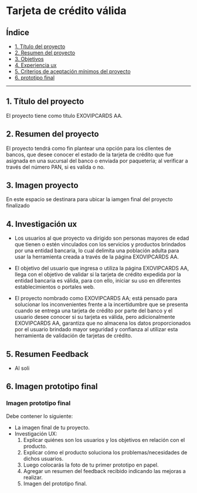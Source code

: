# Tarjeta de crédito válida

## Índice

* [1. Título del proyecto](#1-preámbulo)
* [2. Resumen del proyecto](#2-resumen-del-proyecto)
* [3. Objetivos ](#3-objetivos)
* [4. Experiencia ux ](#4-consideraciones-generales)
* [5. Criterios de aceptación mínimos del proyecto](#5-criterios-de-aceptación-mínimos-del-proyecto)
* [6. prototipo final](#6-pistas-tips-y-lecturas-complementarias)

***

## 1. Título del proyecto

El proyecto tiene como titulo EXOVIPCARDS AA.

## 2. Resumen del proyecto

El proyecto tendrá como fin plantear una opción para los clientes de bancos, que desee conocer el estado de la tarjeta de crédito que fue asignada en una sucursal del banco o enviada por paqueteria; al verificar a través del número PAN, si es valida o no.
 

## 3. Imagen proyecto

En este espacio se destinara para ubicar la iamgen final del proyecto finalizado

## 4. Investigación ux

* Los usuarios al que proyecto va dirigido son personas mayores de edad que tienen o estén vinculados con los servicios y productos brindados por una entidad bancaria, lo cual delimita una población adulta para usar la herramienta creada a través de la página EXOVIPCARDS AA.

* El objetivo del usuario que ingresa o utiliza la página EXOVIPCARDS AA, llega con el objetivo de validar si la tarjeta de crédito expedida por la entidad bancaria es válida, para con ello, iniciar su uso en diferentes establecimientos o portales web.

* El proyecto nombrado como EXOVIPCARDS AA; está pensado para solucionar los inconvenientes frente a la incertidumbre que se presenta cuando se entrega una tarjeta de crédito por parte del banco y el usuario desee conocer si su tarjeta es válida, pero adicionalmente EXOVIPCARDS AA, garantiza que no almacena los datos proporcionados por el usuario brindado mayor seguridad y confianza al utilizar esta herramienta de validación de tarjetas de crédito.

## 5. Resumen Feedback

* Al soli


## 6. Imagen prototipo final

### Imagen prototipo final
Debe contener lo siguiente:


* La imagen final de tu proyecto.
* Investigación UX:
  1. Explicar quiénes son los usuarios y los objetivos en relación con el
    producto.
  2. Explicar cómo el producto soluciona los problemas/necesidades de dichos
    usuarios.
  3. Luego colocarás la foto de tu primer prototipo en papel.
  4. Agregar un resumen del feedback recibido indicando las mejoras a realizar.
  5. Imagen del prototipo final.